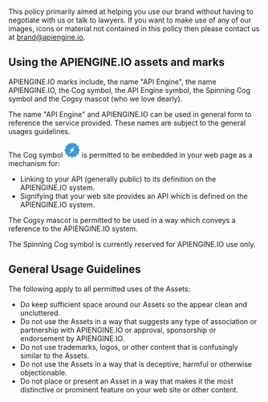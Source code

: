 This policy primarily aimed at helping you use our brand without having to
negotiate with us or talk to lawyers.  If you want to make use of any of
our images, icons or material not contained in this policy then please
contact us at brand@apiengine.io.

Using the APIENGINE.IO assets and marks
---------------------------------------

APIENGINE.IO marks include, the name "API Engine", the name APIENGINE.IO, 
the Cog symbol, the API Engine symbol, the Spinning Cog symbol and the Cogsy 
mascot (who we love dearly).

The name "API Engine" and APIENGINE.IO can be used in general form to reference
the service provided.  These names are subject to the general usages guidelines.

The Cog symbol ![Cog Symbol](/img/logo.png) is permitted to be embedded 
in your web page as a mechanism for:
* Linking to your API (generally public) to its definition on the APIENGINE.IO system. 
* Signifying that your web site provides an API which is defined on the APIENGINE.IO system.

The Cogsy mascot is permitted to be used in a way which conveys a reference to the
APIENGINE.IO system.

The Spinning Cog symbol is currently reserved for APIENGINE.IO use only.

General Usage Guidelines
------------------------

The following apply to all permitted uses of the Assets:
* Do keep sufficient space around our Assets so the appear clean and uncluttered.
* Do not use the Assets in a way that suggests any type of association or partnership with
APIENGINE.IO or approval, sponsorship or endorsement by APIENGINE.IO.
* Do not use trademarks, logos, or other content that is confusingly similar to the Assets.
* Do not use the Assets in a way that is deceptive, harmful or otherwise objectionable.
* Do not place or present an Asset in a way that makes it the most distinctive or prominent
feature on your web site or other content.
